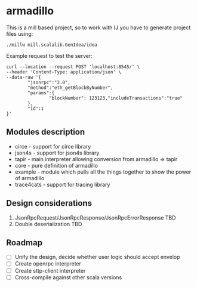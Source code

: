 # armadillo

This is a mill based project, so to work with IJ you have to generate project files using:
```
./millw mill.scalalib.GenIdea/idea
```


Example request to test the server:
```curl
curl --location --request POST 'localhost:8545/' \
--header 'Content-Type: application/json' \
--data-raw '{
        "jsonrpc":"2.0",
        "method":"eth_getBlockByNumber",
        "params":{
                "blockNumber": 123123,"includeTransactions":"true"
        },
        "id":1
}'
```

## Modules description

- circe - support for circe library
- json4s - support for json4s library
- tapir - main interpreter allowing conversion from armadillo => tapir
- core - pure definition of armadillo
- example - module which pulls all the things together to show the power of armadillo
- trace4cats - support for tracing library


## Design considerations

1. JsonRpcRequest/JsonRpcResponse/JsonRpcErrorResponse
    TBD
2. Double deserialization
    TBD

## Roadmap

- [ ] Unify the design, decide whether user logic should accept envelop
- [ ] Create openrpc interpreter
- [ ] Create sttp-client interpreter
- [ ] Cross-compile against other scala versions
